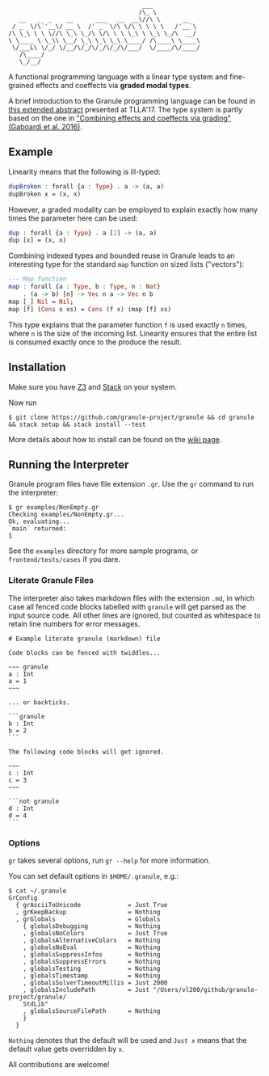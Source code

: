 ```
                                     ___
                                    /\_ \
   __   _  _    __      ___   __  __\//\ \      __
 / _  \/\`'__\/ __ \  /' _ `\/\ \/\ \ \ \ \   /'__`\
/\ \_\ \ \ \//\ \_\ \_/\ \/\ \ \ \_\ \ \_\ \_/\  __/
\ \____ \ \_\\ \__/ \_\ \_\ \_\ \____/ /\____\ \____\
 \/___L\ \/_/ \/__/\/_/\/_/\/_/\/___/  \/____/\/____/
   /\____/
   \_/__/
```

A functional programming language with a linear type system and fine-grained effects and coeffects via **graded modal types**.

A brief introduction to the Granule programming language can be found in [this extended abstract](http://www.cs.ox.ac.uk/conferences/fscd2017/preproceedings_unprotected/TLLA_Orchard.pdf) presented at TLLA'17. The type system is partly based on the one in ["Combining effects and coeffects via grading" (Gaboardi et al. 2016)](https://www.cs.kent.ac.uk/people/staff/dao7/publ/combining-effects-and-coeffects-icfp16.pdf).

## Example

Linearity means that the following is ill-typed:

```idris
dupBroken : forall {a : Type} . a -> (a, a)
dupBroken x = (x, x)
```

However, a graded modality can be employed to explain exactly how many times the
parameter here can be used:

```idris
dup : forall {a : Type} . a [2] -> (a, a)
dup [x] = (x, x)
```

Combining indexed types and bounded reuse in Granule leads to an interesting type
for the standard `map` function on sized lists ("vectors"):

```idris
--- Map function
map : forall {a : Type, b : Type, n : Nat}
    . (a -> b) [n] -> Vec n a -> Vec n b
map [_] Nil = Nil;
map [f] (Cons x xs) = Cons (f x) (map [f] xs)
```

This type explains that the parameter function `f` is used exactly `n` times, where `n` is the size
of the incoming list. Linearity ensures that the entire list is consumed exactly
once to the produce the result.

## Installation

Make sure you have [Z3](https://github.com/Z3Prover/z3) and [Stack](https://docs.haskellstack.org/en/stable/README/) on your system.

Now run

    $ git clone https://github.com/granule-project/granule && cd granule && stack setup && stack install --test

More details about how to install can be found on the [wiki page](https://github.com/granule-project/granule/wiki/Installing-Granule).

## Running the Interpreter

Granule program files have file extension `.gr`. Use the `gr` command to run the interpreter:

    $ gr examples/NonEmpty.gr
    Checking examples/NonEmpty.gr...
    Ok, evaluating...
    `main` returned:
    1

See the `examples` directory for more sample programs, or `frontend/tests/cases`
if you dare.

### Literate Granule Files

The interpreter also takes markdown files with the extension `.md`, in which
case all fenced code blocks labelled with `granule` will get parsed as the input
source code. All other lines are ignored, but counted as whitespace to retain
line numbers for error messages.

    # Example literate granule (markdown) file

    Code blocks can be fenced with twiddles...

    ~~~ granule
    a : Int
    a = 1
    ~~~

    ... or backticks.

    ```granule
    b : Int
    b = 2
    ```

    The following code blocks will get ignored.

    ~~~
    c : Int
    c = 3
    ~~~

    ```not granule
    d : Int
    d = 4
    ```



### Options

`gr` takes several options, run `gr --help` for more information.

You can set default options in `$HOME/.granule`, e.g.:

```
$ cat ~/.granule
GrConfig
  { grAsciiToUnicode             = Just True
  , grKeepBackup                 = Nothing
  , grGlobals                    = Globals
    { globalsDebugging           = Nothing
    , globalsNoColors            = Just True
    , globalsAlternativeColors   = Nothing
    , globalsNoEval              = Nothing
    , globalsSuppressInfos       = Nothing
    , globalsSuppressErrors      = Nothing
    , globalsTesting             = Nothing
    , globalsTimestamp           = Nothing
    , globalsSolverTimeoutMillis = Just 2000
    , globalsIncludePath         = Just "/Users/vl200/github/granule-project/granule/
    StdLib"
    , globalsSourceFilePath      = Nothing
    }
  }
```

`Nothing` denotes that the default will be used and `Just x` means that the
default value gets overridden by `x`.

All contributions are welcome!
